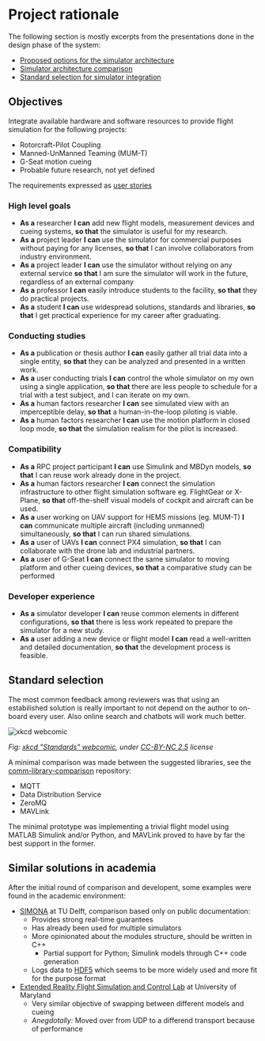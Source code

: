 # Project rationale

The following section is mostly excerpts from the presentations done in the design phase of the system:

- [Proposed options for the simulator architecture](rationale/Proposed%20options%20for%20simulator%20architecture.pdf)
- [Simulator architecture comparison](rationale/Simulator%20architecture%20comparison.pdf)
- [Standard selection for simulator integration](rationale/Standard%20selection%20for%20simulator%20integration.pdf)

## Objectives

Integrate available hardware and software resources to provide flight
simulation for the following projects:

- Rotorcraft-Pilot Coupling
- Manned-UnManned Teaming (MUM-T)
- G-Seat motion cueing
- Probable future research, not yet defined

The requirements expressed as [user stories](https://en.wikipedia.org/wiki/User_story)

### High level goals

- **As a** researcher **I can** add new flight models, measurement devices and cueing systems, **so that** the simulator is useful for my research.
- **As a** project leader **I can** use the simulator for commercial purposes without paying for any licenses, **so that** I can involve collaborators from industry environment.
- **As a** project leader **I can** use the simulator without relying on any external service **so that** I am sure the simulator will work in the future, regardless of an external company
- **As a** professor **I can** easily introduce students to the facility, **so that** they do practical projects.
- **As a** student **I can** use widespread solutions, standards and libraries, **so that** I get practical experience for my career after graduating.

### Conducting studies

- **As a** publication or thesis author **I can** easily gather all trial data into a single entity, **so that** they can be analyzed and presented in a written work.
- **As a** user conducting trials **I can** control the whole simulator on my own using a single application, **so that** there are less people to schedule for a trial with a test subject, and I can iterate on my own.
- **As a** human factors researcher **I can** see simulated view with an imperceptible delay, **so that** a human-in-the-loop piloting is viable.
- **As a** human factors researcher **I can** use the motion platform in closed loop mode, **so that** the simulation realism for the pilot is increased.

### Compatibility

- **As a** RPC project participant **I can** use Simulink and MBDyn models, **so that** I can reuse work already done in the project.
- **As a** human factors researcher **I can** connect the simulation infrastructure to other flight simulation software eg. FlightGear or X-Plane, **so that** off-the-shelf visual models of cockpit and aircraft can be used.
- **As a** user working on UAV support for HEMS missions (eg. MUM-T) **I can** communicate multiple aircraft (including unmanned) simultaneously, **so that** I can run shared simulations.
- **As a** user of UAVs **I can** connect PX4 simulation, **so that** I can collaborate with the drone lab and industrial partners.
- **As a** user of G-Seat **I can** connect the same simulator to moving platform and other cueing devices, **so that** a comparative study can be performed

### Developer experience

- **As a** simulator developer **I can** reuse common elements in different configurations, **so that** there is less work repeated to prepare the simulator for a new study.
- **As a** user adding a new device or flight model **I can** read a well-written and detailed documentation, **so that** the development process is feasible.

## Standard selection

The most common feedback among reviewers was that using an estabilished solution is really important to not depend on the author to on-board every user. Also online search and chatbots will work much better.

![xkcd webcomic](https://imgs.xkcd.com/comics/standards.png)

*Fig: [xkcd "Standards" webcomic](https://xkcd.com/927/), under [CC-BY-NC 2.5](https://creativecommons.org/licenses/by-nc/2.5/) license*

A minimal comparison was made between the suggested libraries, see the [comm-library-comparison](https://github.com/marsh-sim/comm-library-comparison) repository:

- MQTT
- Data Distribution Service
- ZeroMQ
- MAVLink

The minimal prototype was implementing a trivial flight model using MATLAB Simulink and/or Python, and MAVLink proved to have by far the best support in the former.

## Similar solutions in academia

After the initial round of comparison and developent, some examples were found in the academic environment:

- [SIMONA](http://www.simona.tudelft.nl/) at TU Delft, comparison based only on public documentation:
    - Provides strong real-time guarantees
    - Has already been used for multiple simulators
    - More opinionated about the modules structure, should be written in C++
        - Partial support for Python; Simulink models through C++ code generation
    - Logs data to [HDF5](https://www.hdfgroup.org/solutions/hdf5/) which seems to be more widely used and more fit for the purpose format
- [Extended Reality Flight Simulation and Control Lab](https://umbertosaetti.com/#lab) at University of Maryland
    - Very similar objective of swapping between different models and cueing
    - *Anegdotally:* Moved over from UDP to a differend transport because of performance
